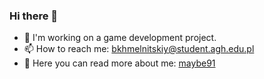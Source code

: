 ### Hi there 👋

- 🔭 I'm working on a game development project.
- 📫 How to reach me: bkhmelnitskiy@student.agh.edu.pl
- 💬 Here you can read more about me: [maybe91](https://maybe91.github.io/)
<!--
**maybe91/maybe91** is a ✨ _special_ ✨ repository because its `README.md` (this file) appears on your GitHub profile.

Here are some ideas to get you started:

- 🔭 I’m currently working on ...
- 🌱 I’m currently learning ...
- 👯 I’m looking to collaborate on ...
- 🤔 I’m looking for help with ...
- 💬 Ask me about ...
- 📫 How to reach me: ...
- 😄 Pronouns: ...
- ⚡ Fun fact: ...
-->
